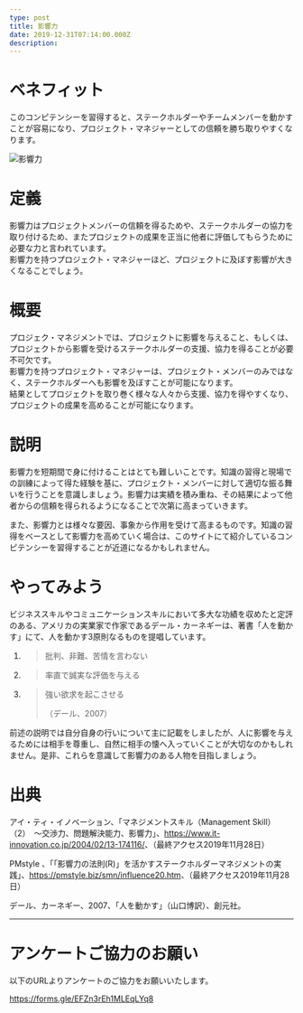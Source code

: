 ```yaml
---
type: post
title: 影響力
date: 2019-12-31T07:14:00.000Z
description:
---
```

# ベネフィット

このコンピテンシーを習得すると、ステークホルダーやチームメンバーを動かすことが容易になり、プロジェクト・マネジャーとしての信頼を勝ち取りやすくなります。

![影響力](/img/影響力.png "影響力")

# 定義

影響力はプロジェクトメンバーの信頼を得るためや、ステークホルダーの協力を取り付けるため、またプロジェクトの成果を正当に他者に評価してもらうために必要な力と言われています。\
影響力を持つプロジェクト・マネジャーほど、プロジェクトに及ぼす影響が大きくなることでしょう。

# 概要

プロジェク・マネジメントでは、プロジェクトに影響を与えること、もしくは、プロジェクトから影響を受けるステークホルダーの支援、協力を得ることが必要不可欠です。\
影響力を持つプロジェクト・マネジャーは、プロジェクト・メンバーのみではなく、ステークホルダーへも影響を及ぼすことが可能になります。\
結果としてプロジェクトを取り巻く様々な人々から支援、協力を得やすくなり、プロジェクトの成果を高めることが可能になります。

# 説明

影響力を短期間で身に付けることはとても難しいことです。知識の習得と現場での訓練によって得た経験を基に、プロジェクト・メンバーに対して適切な振る舞いを行うことを意識しましょう。影響力は実績を積み重ね、その結果によって他者からの信頼を得られるようになることで次第に高まっていきます。

また、影響力とは様々な要因、事象から作用を受けて高まるものです。知識の習得をベースとして影響力を高めていく場合は、このサイトにて紹介しているコンピテンシーを習得することが近道になるかもしれません。

# やってみよう

ビジネススキルやコミュニケーションスキルにおいて多大な功績を収めたと定評のある、アメリカの実業家で作家であるデール・カーネギーは、著書「人を動かす」にて、人を動かす3原則なるものを提唱しています。

1. > 批判、非難、苦情を言わない
2. > 率直で誠実な評価を与える
3. > 強い欲求を起こさせる
   >
   > （デール、2007）

前述の説明では自分自身の行いについて主に記載をしましたが、人に影響を与えるためには相手を尊重し、自然に相手の懐へ入っていくことが大切なのかもしれません。是非、これらを意識して影響力のある人物を目指しましょう。

# 出典

アイ・ティ・イノベーション、「マネジメントスキル（Management Skill）（2）　〜交渉力、問題解決能力、影響力」、<https://www.it-innovation.co.jp/2004/02/13-174116/>、（最終アクセス2019年11月28日）

PMstyle 、「「影響力の法則(R)」を活かすステークホルダーマネジメントの実践」、<https://pmstyle.biz/smn/influence20.htm>、（最終アクセス2019年11月28日）

デール、カーネギー、2007、「人を動かす」（山口博訳）、創元社。

---

# アンケートご協力のお願い

以下のURLよりアンケートのご協力をお願いいたします。

https://forms.gle/EFZn3rEh1MLEqLYq8
